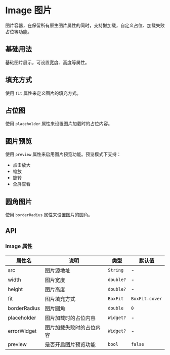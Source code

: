 # Image 图片

图片容器，在保留所有原生图片属性的同时，支持懒加载，自定义占位、加载失败占位等功能。

## 基础用法

基础图片展示，可设置宽度、高度等属性。

<CodeView
  codeUrl="image_page/image_basic.dart"
  reviewUrl="image/basic"
  height="200px"
/>

## 填充方式

使用 `fit` 属性来定义图片的填充方式。

<CodeView
  codeUrl="image_page/image_fit.dart"
  reviewUrl="image/fit"
  height="300px"
/>

## 占位图

使用 `placeholder` 属性来设置图片加载时的占位内容。

<CodeView
  codeUrl="image_page/image_placeholder.dart"
  reviewUrl="image/placeholder"
  height="200px"
/>

## 图片预览

使用 `preview` 属性来启用图片预览功能。预览模式下支持：
- 点击放大
- 缩放
- 旋转
- 全屏查看

<CodeView
  codeUrl="image_page/image_preview.dart"
  reviewUrl="image/preview"
  height="200px"
/>

## 圆角图片

使用 `borderRadius` 属性来设置图片的圆角。

<CodeView
  codeUrl="image_page/image_radius.dart"
  reviewUrl="image/radius"
  height="200px"
/>

## API

### Image 属性

| 属性名      | 说明                     | 类型      | 默认值        |
| ----------- | ------------------------ | --------- | ------------- |
| src         | 图片源地址               | `String`  | -             |
| width       | 图片宽度                 | `double?` | -             |
| height      | 图片高度                 | `double?` | -             |
| fit         | 图片填充方式             | `BoxFit`  | `BoxFit.cover`|
| borderRadius| 图片圆角                 | `double`  | `0`           |
| placeholder | 图片加载时的占位内容     | `Widget?` | -             |
| errorWidget | 图片加载失败时的占位内容 | `Widget?` | -             |
| preview     | 是否开启图片预览功能     | `bool`    | `false`       |